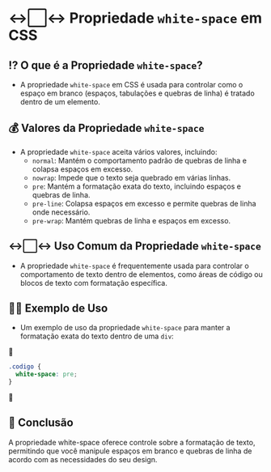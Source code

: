 # ↔⬜↔ Propriedade `white-space` em CSS

## ⁉ O que é a Propriedade `white-space`?
- A propriedade `white-space` em CSS é usada para controlar como o espaço em branco (espaços, tabulações e quebras de linha) é tratado dentro de um elemento.

## 💰 Valores da Propriedade `white-space`
- A propriedade `white-space` aceita vários valores, incluindo:
  - `normal`: Mantém o comportamento padrão de quebras de linha e colapsa espaços em excesso.
  - `nowrap`: Impede que o texto seja quebrado em várias linhas.
  - `pre`: Mantém a formatação exata do texto, incluindo espaços e quebras de linha.
  - `pre-line`: Colapsa espaços em excesso e permite quebras de linha onde necessário.
  - `pre-wrap`: Mantém quebras de linha e espaços em excesso.

## ↔⬜↔ Uso Comum da Propriedade `white-space`
- A propriedade `white-space` é frequentemente usada para controlar o comportamento de texto dentro de elementos, como áreas de código ou blocos de texto com formatação específica.

## 👩‍🏫 Exemplo de Uso
- Um exemplo de uso da propriedade `white-space` para manter a formatação exata do texto dentro de uma `div`:

📌

  ```css
  .codigo {
    white-space: pre;
  }
   ```
📌

## 🎨 Conclusão
A propriedade white-space oferece controle sobre a formatação de texto, permitindo que você manipule espaços em branco e quebras de linha de acordo com as necessidades do seu design.
